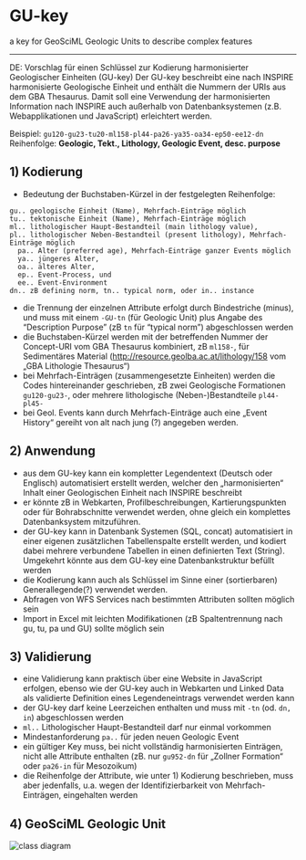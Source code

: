 # GU-key
a key for GeoSciML Geologic Units to describe complex features


__________
DE: Vorschlag für einen Schlüssel zur Kodierung harmonisierter Geologischer Einheiten (GU-key)
Der GU-key beschreibt eine nach INSPIRE harmonisierte Geologische Einheit und enthält die Nummern der URIs aus dem GBA Thesaurus. Damit soll eine Verwendung der harmonisierten Information nach INSPIRE auch außerhalb von Datenbanksystemen (z.B. Webapplikationen und JavaScript) erleichtert werden.  
  
Beispiel: 	```gu120-gu23-tu20-ml158-pl44-pa26-ya35-oa34-ep50-ee12-dn```  
Reihenfolge: **Geologic, Tekt., Lithology, Geologic Event, desc. purpose**  
  
## 1) Kodierung  
  
- Bedeutung der Buchstaben-Kürzel in der festgelegten Reihenfolge:  
```  
gu.. geologische Einheit (Name), Mehrfach-Einträge möglich
tu.. tektonische Einheit (Name), Mehrfach-Einträge möglich  
ml.. lithologischer Haupt-Bestandteil (main lithology value),   
pl.. lithologischer Neben-Bestandteil (present lithology), Mehrfach-Einträge möglich  
  pa.. Alter (preferred age), Mehrfach-Einträge ganzer Events möglich   
  ya.. jüngeres Alter,   
  oa.. älteres Alter,   
  ep.. Event-Process, und   
  ee.. Event-Environment  
dn.. zB defining norm, tn.. typical norm, oder in.. instance  
```   
- die Trennung der einzelnen Attribute erfolgt durch Bindestriche (minus), und muss mit einem ```-GU-tn``` (für Geologic Unit) plus Angabe des “Description Purpose” (zB ```tn``` für “typical norm”) abgeschlossen werden  
- die Buchstaben-Kürzel werden mit der betreffenden Nummer der Concept-URI vom GBA Thesaurus kombiniert, zB ```ml158-```, für Sedimentäres Material (http://resource.geolba.ac.at/lithology/158 vom „GBA Lithologie Thesaurus“)  
- bei Mehrfach-Einträgen (zusammengesetzte Einheiten) werden die Codes hintereinander geschrieben, zB zwei Geologische Formationen ```gu120-gu23-```, oder mehrere lithologische (Neben-)Bestandteile ```pl44-pl45-```  
- bei Geol. Events kann durch Mehrfach-Einträge auch eine „Event History“ gereiht von alt nach jung (?) angegeben werden.  
  
## 2) Anwendung  
- aus dem GU-key kann ein kompletter Legendentext (Deutsch oder Englisch) automatisiert erstellt werden, welcher den „harmonisierten“ Inhalt einer Geologischen Einheit nach INSPIRE beschreibt  
- er könnte zB in Webkarten, Profilbeschreibungen, Kartierungspunkten oder für Bohrabschnitte verwendet werden, ohne gleich ein komplettes Datenbanksystem mitzuführen.  
- der GU-key kann in Datenbank Systemen (SQL, concat) automatisiert in einer eigenen zusätzlichen Tabellenspalte erstellt werden, und kodiert dabei mehrere verbundene Tabellen in einen definierten Text (String). Umgekehrt könnte aus dem GU-key eine Datenbankstruktur befüllt werden  
- die Kodierung kann auch als Schlüssel im Sinne einer (sortierbaren) Generallegende(?) verwendet werden.  
- Abfragen von WFS Services nach bestimmten Attributen sollten möglich sein  
- Import in Excel mit leichten Modifikationen (zB Spaltentrennung nach gu, tu, pa und GU) sollte möglich sein  
  
## 3) Validierung  
- eine Validierung kann praktisch über eine Website in JavaScript erfolgen, ebenso wie der GU-key auch in Webkarten und Linked Data als validierte Definition eines Legendeneintrags verwendet werden kann  
- der GU-key darf keine Leerzeichen enthalten und muss mit ```-tn``` (od. ```dn, in```) abgeschlossen werden  
- ```ml..``` Lithologischer Haupt-Bestandteil darf nur einmal vorkommen  
- Mindestanforderung ```pa..``` für jeden neuen Geologic Event  
- ein gültiger Key muss, bei nicht vollständig harmonisierten Einträgen, nicht alle Attribute enthalten (zB. nur ```gu952-dn``` für „Zollner Formation“ oder ```pa26-in``` für Mesozoikum)  
- die Reihenfolge der Attribute, wie unter 1) Kodierung beschrieben, muss aber jedenfalls, u.a. wegen der Identifizierbarkeit von Mehrfach-Einträgen, eingehalten werden  
  
## 4) GeoSciML Geologic Unit  
![class diagram](http://www.onegeology.org/service_provision/_images/image001.jpg)  
